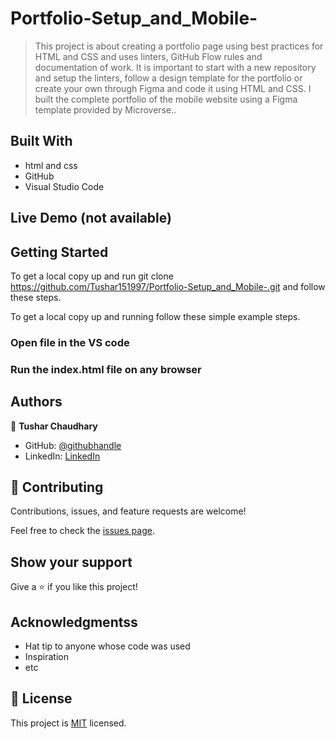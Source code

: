 # Portfolio-Setup_and_Mobile-

> This project is about creating a portfolio page using best practices for HTML and CSS and uses linters, GitHub Flow rules and documentation of work. It is important to start with a new repository and setup the linters, follow a design template for the portfolio or create your own through Figma and code it using HTML and CSS. I built the complete portfolio of the mobile website using a Figma template provided by Microverse..



## Built With

- html and css
- GitHub 
- Visual Studio Code

## Live Demo (not available)



## Getting Started

To get a local copy up and run git clone https://github.com/Tushar151997/Portfolio-Setup_and_Mobile-.git and follow these steps.


To get a local copy up and running follow these simple example steps.


### Open file in the VS code

### Run the index.html file on any browser




## Authors

👤 **Tushar Chaudhary**

- GitHub: [@githubhandle](https://github.com/Tushar151997)
- LinkedIn: [LinkedIn](https://www.linkedin.com/feed/)



## 🤝 Contributing

Contributions, issues, and feature requests are welcome!

Feel free to check the [issues page](../../issues/).

## Show your support

Give a ⭐️ if you like this project!

## Acknowledgmentss

- Hat tip to anyone whose code was used
- Inspiration
- etc

## 📝 License

This project is [MIT](./MIT.md) licensed.
